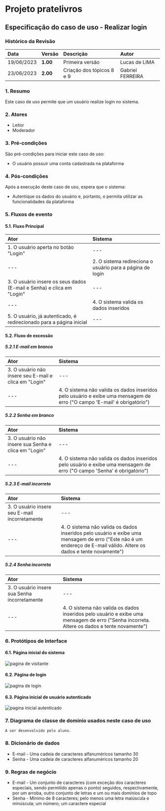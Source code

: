 # Projeto pratelivros

## Especificação do caso de uso - Realizar login

### Histórico da Revisão
|  Data  | Versão | Descrição | Autor |
|:-------|:-------|:----------|:------|
| 19/06/2023 | **1.00** | Primeira versão | Lucas de LIMA |
| 23/06/2023 | **2.00** | Criação dos tópicos 8 e 9 | Gabriel FERREIRA |

### 1. Resumo
Este caso de uso permite que um usuário realize login no sistema.

### 2. Atores
- Leitor
- Moderador

### 3. Pré-condições
São pré-condições para iniciar este caso de uso:
- O usuário possuir uma conta cadastrada na plataforma

### 4. Pós-condições
Após a execução deste caso de uso, espera que o sistema:
- Autentique os dados do usuário e, portanto, o permita utilizar as funcionalidades da plataforma

### 5. Fluxos de evento

#### 5.1. Fluxo Principal
|  Ator  | Sistema |
|:-------|:------- |
|1. O usuário aperta no botão "Login" | --- |
| --- |2. O sistema redireciona o usuário para a página de login | --- |
|3. O usuário insere os seus dados (E-mail e Senha) e clica em "Login" | --- |
|--- |4. O sistema valida os dados inseridos |
|5. O usuário, já autenticado, é redirecionado para a página inicial | --- |

#### 5.2. Fluxo de excessão

##### 5.2.1 E-mail em branco
|  Ator  | Sistema |
|:-------|:------- |
|3. O usuário não insere seu E-mail e clica em "Login" | --- |
|--- |4. O sistema não valida os dados inseridos pelo usuário e exibe uma mensagem de erro ("O campo 'E-mail' é obrigatório") |

##### 5.2.2 Senha em branco
|  Ator  | Sistema |
|:-------|:------- |
|3. O usuário não insere sua Senha e clica em "Login" | --- |
|--- |4. O sistema não valida os dados inseridos pelo usuário e exibe uma mensagem de erro ("O campo 'Senha' é obrigatório") |

##### 5.2.3 E-mail incorreto
|  Ator  | Sistema |
|:-------|:------- |
|3. O usuário insere seu E-mail incorretamente | --- |
|--- |4. O sistema não valida os dados inseridos pelo usuário e exibe uma mensagem de erro ("Este não é um endereço de E-mail válido. Altere os dados e tente novamente") |

##### 5.2.4 Senha incorreta
|  Ator  | Sistema |
|:-------|:------- |
|3. O usuário insere sua Senha incorretamente | --- |
|--- |4. O sistema não valida os dados inseridos pelo usuário e exibe uma mensagem de erro ("Senha incorreta. Altere os dados e tente novamente") |

### 6. Protótipos de Interface
#### 6.1. Página inicial do sistema
![pagina de visitante](https://github.com/PI-InfoWeb-CNAT/2023-pratelivros/assets/93940387/3ca8d765-60e6-4381-8a62-0d156fe3361d)

#### 6.2. Página de login
![pagina de login](https://github.com/PI-InfoWeb-CNAT/2023-pratelivros/assets/93940387/83a6e044-3297-46fa-9c2f-619401cd2b8f)

#### 6.3. Página inicial de usuário autenticado
![pagina inicial autenticado](https://github.com/PI-InfoWeb-CNAT/2023-pratelivros/assets/93940387/c971e836-28e0-43a0-9abf-546a1d15ce08)

### 7. Diagrama de classe de domínio usados neste caso de uso
`A ser desenvolvido pelo aluno.`

### 8. Dicionário de dados
- E-mail - Uma cadeia de caracteres alfanuméricos tamanho 30
- Senha - Uma cadeia de caracteres alfanuméricos tamanho 20

### 9. Regras de negócio
- E-mail - Um conjunto de caracteres (com exceção dos caracteres especiais, sendo permitido apenas o ponto) seguidos, respectivamente, por um arroba, outro conjunto de letras e um ou mais domínios de topo
- Senha - Mínimo de 8 caracteres; pelo menos uma letra maiúscula e minúscula; um número; um caractere especial
